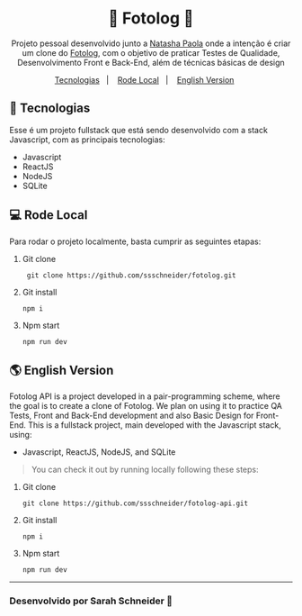 <h1 align="center">🚧 Fotolog 🚧</h1>

<p align="center">
Projeto pessoal desenvolvido junto a <a href="https://github.com/Natqueen">Natasha Paola</a> onde a intenção é criar um clone do <a href="https://pt.wikipedia.org/wiki/Fotolog">Fotolog</a>, com o objetivo de praticar Testes de Qualidade, Desenvolvimento Front e Back-End, além de técnicas básicas de design<br/>
</p>

<p align="center">
  <a href="#-tecnologias">Tecnologias</a>&nbsp;&nbsp;&nbsp;|&nbsp;&nbsp;&nbsp;
  <a href="#-rode-local">Rode Local</a>&nbsp;&nbsp;&nbsp;|&nbsp;&nbsp;&nbsp;
  <a href="#-english-version">English Version</a>&nbsp;&nbsp;&nbsp;&nbsp;&nbsp;&nbsp;
</p>

## 🚀 Tecnologias

Esse é um projeto fullstack que está sendo desenvolvido com a stack Javascript, com as principais tecnologias:

- Javascript
- ReactJS
- NodeJS
- SQLite

## 💻 Rode Local

Para rodar o projeto localmente, basta cumprir as seguintes etapas:

1. Git clone
   ```
    git clone https://github.com/ssschneider/fotolog.git
    ```

2. Git install
   ``` 
   npm i 
   ``` 
3. Npm start 
   ```
   npm run dev
   ```

## 🌎 English Version

Fotolog API is a project developed in a pair-programming scheme, where the goal is to create a clone of Fotolog. We plan on using it to practice QA Tests, Front and Back-End development and also Basic Design for Front-End. This is a fullstack project, main developed with the Javascript stack, using:
- Javascript, ReactJS, NodeJS, and SQLite

> You can check it out by running locally following these steps:
1. Git clone
   ```
   git clone https://github.com/ssschneider/fotolog-api.git
   ```

2. Git install
   ```
   npm i
   ``` 
3. Npm start 
   ```
   npm run dev
   ```


---
### Desenvolvido por Sarah Schneider 🖖